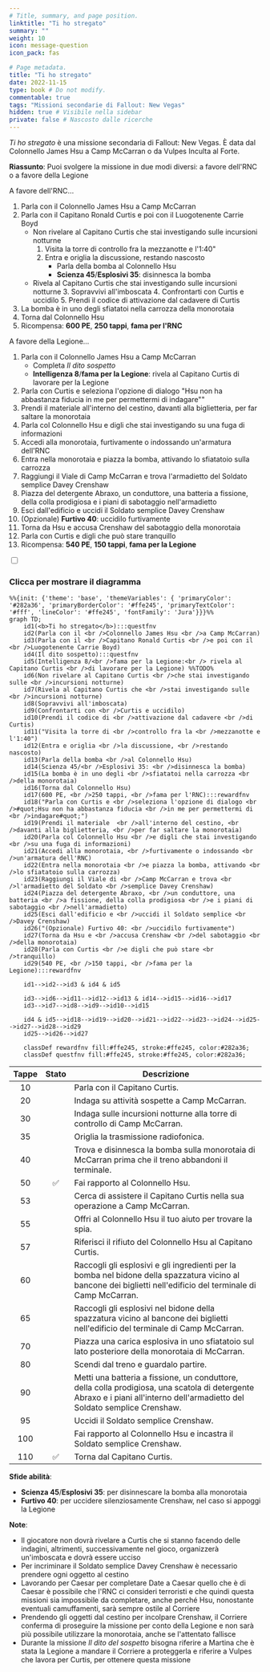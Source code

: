 ```yaml
---
# Title, summary, and page position.
linktitle: "Ti ho stregato"
summary: ""
weight: 10
icon: message-question
icon_pack: fas

# Page metadata.
title: "Ti ho stregato"
date: 2022-11-15
type: book # Do not modify.
commentable: true
tags: "Missioni secondarie di Fallout: New Vegas"
hidden: true # Visibile nella sidebar
private: false # Nascosto dalle ricerche
---
```


<div class="fnv">


*Ti ho stregato* è una missione secondaria di Fallout: New Vegas. È data dal Colonnello James Hsu a Camp McCarran o da Vulpes Inculta al Forte.

**Riassunto**:
Puoi svolgere la missione in due modi diversi: a favore dell'RNC o a favore della Legione

A favore dell'RNC...
1. Parla con il Colonnello James Hsu a Camp McCarran
2. Parla con il Capitano Ronald Curtis e poi con il Luogotenente Carrie Boyd
   - Non rivelare al Capitano Curtis che stai investigando sulle incursioni notturne
      1. Visita la torre di controllo fra la mezzanotte e l'1:40"
      2.  Entra e origlia la discussione, restando nascosto
          -  Parla della bomba al Colonnello Hsu
          -  **Scienza 45**/**Esplosivi 35**: disinnesca la bomba
   - Rivela al Capitano Curtis che stai investigando sulle incursioni notturne
      3. Sopravvivi all'imboscata
      4. Confrontarti con Curtis e uccidilo
      5. Prendi il codice di attivazione dal cadavere di Curtis
3.  La bomba è in uno degli sfiatatoi nella carrozza della monorotaia
4.  Torna dal Colonnello Hsu
5.  Ricompensa: **600 PE**, **250 tappi**, **fama per l'RNC**

A favore della Legione...
1. Parla con il Colonnello James Hsu a Camp McCarran
   - Completa *Il dito sospetto*
   - **Intelligenza 8**/**fama per la Legione**: rivela al Capitano Curtis di lavorare per la Legione 
2.  Parla con Curtis e seleziona l'opzione di dialogo "Hsu non ha abbastanza fiducia in me per permettermi di indagare""
3.  Prendi il materiale  all'interno del cestino, davanti alla biglietteria, per far saltare la monorotaia
4.  Parla col Colonnello Hsu e digli che stai investigando su una fuga di informazioni
5.  Accedi alla monorotaia, furtivamente o indossando un'armatura dell'RNC
6.  Entra nella monorotaia e piazza la bomba, attivando lo sfiatatoio sulla carrozza
7.  Raggiungi il Viale di Camp McCarran e trova l'armadietto del Soldato semplice Davey Crenshaw
8.  Piazza del detergente Abraxo, un conduttore, una batteria a fissione, della colla prodigiosa e i piani di sabotaggio nell'armadietto
9.  Esci dall'edificio e uccidi il Soldato semplice Davey Crenshaw
10. (Opzionale) **Furtivo 40**: uccidilo furtivamente
11. Torna da Hsu e accusa Crenshaw del sabotaggio della monorotaia
12. Parla con Curtis e digli che può stare tranquillo
13. Ricompensa: **540 PE**, **150 tappi**, **fama per la Legione**

<section class="chart-collapse">
<input type="checkbox" name="collapse2" id="handle2">
<h3 class="handle">
<label for="handle2">Clicca per mostrare il diagramma</label>
</h3>
<div class="content">

```mermaid
%%{init: {'theme': 'base', 'themeVariables': { 'primaryColor': '#282a36', 'primaryBorderColor': '#ffe245', 'primaryTextColor': '#fff', 'lineColor': '#ffe245', 'fontFamily': 'Jura'}}}%%
graph TD;
    id1(<b>Ti ho stregato</b>):::questfnv
    id2(Parla con il <br />Colonnello James Hsu <br />a Camp McCarran)
    id3(Parla con il <br />Capitano Ronald Curtis <br />e poi con il <br />Luogotenente Carrie Boyd)
    id4(Il dito sospetto):::questfnv
    id5(Intelligenza 8/<br />fama per la Legione:<br /> rivela al Capitano Curtis <br />di lavorare per la Legione) %%TODO%
    id6(Non rivelare al Capitano Curtis <br />che stai investigando sulle <br />incursioni notturne)
    id7(Rivela al Capitano Curtis che <br />stai investigando sulle <br />incursioni notturne) 
    id8(Sopravvivi all'imboscata)
    id9(Confrontarti con <br />Curtis e uccidilo)
    id10(Prendi il codice di <br />attivazione dal cadavere <br />di Curtis)
    id11("Visita la torre di <br />controllo fra la <br />mezzanotte e l'1:40")
    id12(Entra e origlia <br />la discussione, <br />restando nascosto)
    id13(Parla della bomba <br />al Colonnello Hsu) 
    id14(Scienza 45/<br />Esplosivi 35: <br />disinnesca la bomba)
    id15(La bomba è in uno degli <br />sfiatatoi nella carrozza <br />della monorotaia)
    id16(Torna dal Colonnello Hsu)
    id17(600 PE, <br />250 tappi, <br />fama per l'RNC):::rewardfnv
    id18("Parla con Curtis e <br />seleziona l'opzione di dialogo <br />#quot;Hsu non ha abbastanza fiducia <br />in me per permettermi di <br />indagare#quot;")
    id19(Prendi il materiale  <br />all'interno del cestino, <br />davanti alla biglietteria, <br />per far saltare la monorotaia)
    id20(Parla col Colonnello Hsu <br />e digli che stai investigando <br />su una fuga di informazioni)
    id21(Accedi alla monorotaia, <br />furtivamente o indossando <br />un'armatura dell'RNC)
    id22(Entra nella monorotaia <br />e piazza la bomba, attivando <br />lo sfiatatoio sulla carrozza)
    id23(Raggiungi il Viale di <br />Camp McCarran e trova <br />l'armadietto del Soldato <br />semplice Davey Crenshaw)
    id24(Piazza del detergente Abraxo, <br />un conduttore, una batteria <br />a fissione, della colla prodigiosa <br />e i piani di sabotaggio <br />nell'armadietto)
    id25(Esci dall'edificio e <br />uccidi il Soldato semplice <br />Davey Crenshaw)
    id26("(Opzionale) Furtivo 40: <br />uccidilo furtivamente")
    id27(Torna da Hsu e <br />accusa Crenshaw <br />del sabotaggio <br />della monorotaia)
    id28(Parla con Curtis <br />e digli che può stare <br />tranquillo)
    id29(540 PE, <br />150 tappi, <br />fama per la Legione):::rewardfnv

    id1-->id2-->id3 & id4 & id5
    
    id3-->id6-->id11-->id12-->id13 & id14-->id15-->id16-->id17
    id3-->id7-->id8-->id9-->id10-->id15
    
    id4 & id5-->id18-->id19-->id20-->id21-->id22-->id23-->id24-->id25-->id27-->id28-->id29
    id25-->id26-->id27
    
    classDef rewardfnv fill:#ffe245, stroke:#ffe245, color:#282a36;
    classDef questfnv fill:#ffe245, stroke:#ffe245, color:#282a36;
```

</div>
</section>

| Tappe |       Stato        | Descrizione |
|:-----:|:------------------:| ----------- |
|                           10                          |            | Parla con il Capitano Curtis.                                                                                                                                               |
|                           20                          |            | Indaga su attività sospette a Camp McCarran.                                                                                                                                |
|                           30                          |            | Indaga sulle incursioni notturne alla torre di controllo di Camp McCarran.                                                                                                  |
|                           35                          |            | Origlia la trasmissione radiofonica.                                                                                                                                        |
|                           40                          |            | Trova e disinnesca la bomba sulla monorotaia di McCarran prima che il treno abbandoni il terminale.                                                                         |
|                           50                          | :white_check_mark: | Fai rapporto al Colonnello Hsu.                                                                                                                                             |
|                           53                          |            | Cerca di assistere il Capitano Curtis nella sua operazione a Camp McCarran.                                                                                                 |
|                           55                          |            | Offri al Colonnello Hsu il tuo aiuto per trovare la spia.                                                                                                                   |
|                           57                          |            | Riferisci il rifiuto del Colonnello Hsu al Capitano Curtis.                                                                                                                 |
|                           60                          |            | Raccogli gli esplosivi e gli ingredienti per la bomba nel bidone della spazzatura vicino al bancone dei biglietti nell'edificio del terminale di Camp McCarran.             |
|                           65                          |            | Raccogli gli esplosivi nel bidone della spazzatura vicino al bancone dei biglietti nell'edificio del terminale di Camp McCarran.                                            |
|                           70                          |            | Piazza una carica esplosiva in uno sfiatatoio sul lato posteriore della monorotaia di McCarran.                                                                             |
|                           80                          |            | Scendi dal treno e guardalo partire.                                                                                                                                        |
|                           90                          |            | Metti una batteria a fissione, un conduttore, della colla prodigiosa, una scatola di detergente Abraxo e i piani all'interno dell'armadietto del Soldato semplice Crenshaw. |
|                           95                          |            | Uccidi il Soldato semplice Crenshaw.                                                                                                                                        |
|                          100                          |            | Fai rapporto al Colonnello Hsu e incastra il Soldato semplice Crenshaw.                                                                                                     |
|                          110                          | :white_check_mark: | Torna dal Capitano Curtis.                                                                                                                                                  |



**Sfide abilità**:
- **Scienza 45**/**Esplosivi 35**: per disinnescare la bomba alla monorotaia 
- **Furtivo 40**: per uccidere silenziosamente Crenshaw, nel caso si appoggi la Legione



**Note**:
- Il giocatore non dovrà rivelare a Curtis che si stanno facendo delle indagini, altrimenti, successivamente nel gioco, organizzerà un'imboscata e dovrà essere ucciso
- Per incriminare il Soldato semplice Davey Crenshaw è necessario prendere ogni oggetto al cestino
- Lavorando per Caesar per completare Date a Caesar quello che è di Caesar è possibile che l'RNC ci consideri terroristi e che quindi questa missioni sia impossibile da completare, anche perché Hsu, nonostante eventuali camuffamenti, sarà sempre ostile al Corriere 
- Prendendo gli oggetti dal cestino per incolpare Crenshaw, il Corriere conferma di proseguire la missione per conto della Legione e non sarà più possibile utilizzare la monorotaia, anche se l'attentato fallisce 
- Durante la missione *Il dito del sospetto* bisogna riferire a Martina che è stata la Legione a mandare il Corriere a proteggerla e riferire a Vulpes che lavora per Curtis, per ottenere questa missione 





</div>


